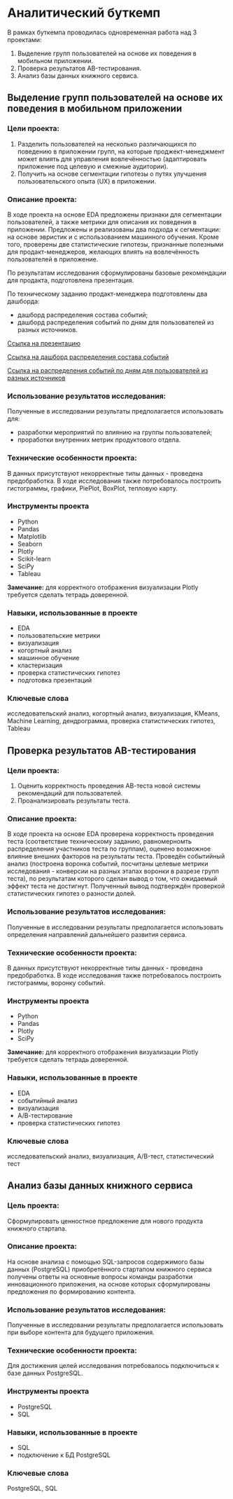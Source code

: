 # Аналитический буткемп

В рамках буткемпа проводилась одновременная работа над 3 проектами:
1. Выделение групп пользователей на основе их поведения в мобильном приложении.
2. Проверка результатов AB-тестирования.
3. Анализ базы данных книжного сервиса.

## Выделение групп пользователей на основе их поведения в мобильном приложении


### Цели проекта:

1. Разделить пользователей на несколько различающихся по поведению в приложении групп, на которые проджект-менеджмент может влиять для управления вовлечённостью (адаптировать приложение под целевую и смежные аудитории).
2. Получить на основе сегментации гипотезы о путях улучшения пользовательского опыта (UX) в приложении.

### Описание проекта:

В ходе проекта на основе EDA предложены признаки для сегментации пользователей, а также метрики для описания их поведения в приложении. Предложены и реализованы два подхода к сегментации: на основе эвристик и с использованием машинного обучения. Кроме того, проверены две статистические гипотезы, признанные полезными для продакт-менеджеров, желающих влиять на вовлечённость пользователей в приложение. 

По результатам исследования сформулированы базовые рекомендации для продакта, подготовлена презентация. 

По техническому заданию продакт-менеджера подготовлены два дашборда:
- дашборд распределения состава событий;
- дашборд распределения событий по дням для пользователей из разных источников.

[Ссылка на презентацию](https://disk.yandex.ru/i/Yw0cfGV7yjYpog)

[Ссылка на дашборд распределения состава событий](https://public.tableau.com/views/UnwantedThings1/Dashboard1?:language=en-US&publish=yes&:display_count=n&:origin=viz_share_link)

[Ссылка на распределения событий по дням для пользователей из разных источников](https://public.tableau.com/views/UnwantedThings2/Dashboard1?:language=en-US&publish=yes&:display_count=n&:origin=viz_share_link)


### Использование результатов исследования:

Полученные в исследовании результаты предполагается использовать для:
- разработки мероприятий по влиянию на группы пользователей;
- проработки внутренних метрик продуктового отдела.


### Технические особенности проекта:

В данных присутствуют некорректные типы данных - проведена предобработка.
В ходе исследования также потребовалось построить гистограммы, графики, PiePlot, BoxPlot, тепловую карту.


### Инструменты проекта

- Python
- Pandas
- Matplotlib
- Seaborn
- Plotly
- Scikit-learn
- SciPy
- Tableau

**Замечание:** для корректного отображения визуализации Plotly требуется сделать тетрадь доверенной.


### Навыки, использованные в проекте

- EDA
- пользовательские метрики
- визуализация
- когортный анализ
- машинное обучение
- кластеризация
- проверка статистических гипотез
- подготовка презентаций


### Ключевые слова

исследовательский анализ, когортный анализ, визуализация, KMeans, Machine Learning, дендрограмма, проверка статистических гипотез, Tableau


## Проверка результатов AB-тестирования


### Цели проекта:

1. Оценить корректность проведения АВ-теста новой системы рекомендаций для пользователей.
2. Проанализировать результаты теста.

### Описание проекта:

В ходе проекта на основе EDA проверена корректность проведения теста (соответствие техническому заданию, равномерномть распределения участников теста по группам), оценено возможное влияние внешних факторов на результаты теста. Проведён событийный анализ (построена воронка событий, посчитаны целевые метрики исследования - конверсии на разных этапах воронки в разрезе групп теста), по результатам которого сделан вывод о том, что ожидаемый эффект теста не достигнут. Полученный вывод подтверждён проверкой статистических гипотез о разности долей.


### Использование результатов исследования:

Полученные в исследовании результаты предполагается использовать определения направлений дальнейшего развития сервиса.


### Технические особенности проекта:

В данных присутствуют некорректные типы данных - проведена предобработка.
В ходе исследования также потребовалось построить гистограммы, воронку событий.


### Инструменты проекта

- Python
- Pandas
- Plotly
- SciPy

**Замечание:** для корректного отображения визуализации Plotly требуется сделать тетрадь доверенной.


### Навыки, использованные в проекте

- EDA
- событийный анализ
- визуализация
- А/В-тестирование
- проверка статистических гипотез


### Ключевые слова

исследовательский анализ, визуализация, A/B-тест, статистический тест


## Анализ базы данных книжного сервиса


### Цель проекта: 

Сформулировать ценностное предложение для нового продукта книжного стартапа.


### Описание проекта:

На основе анализа с помощью SQL-запросов содержимого базы данных (PostgreSQL) приобретённого стартапом книжного сервиса получены ответы на основные вопросы команды разработки инновационного приложения, на основе которых сформулированы предложения по формированию контента.


### Использование результатов исследования:

Полученные в исследовании результаты предполагается использовать при выборе контента для будущего приложения.


### Технические особенности проекта:

Для достижения целей исследования потребовалось подключиться к базе данных PostgreSQL.


### Инструменты проекта

- PostgreSQL
- SQL


### Навыки, использованные в проекте

- SQL
- подключение к БД PostgreSQL


### Ключевые слова

PostgreSQL, SQL
